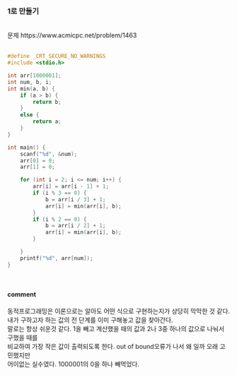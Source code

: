 ###  1로 만들기

<br>
문제 https://www.acmicpc.net/problem/1463
<br>
<br>


```C
#define _CRT_SECURE_NO_WARNINGS
#include <stdio.h> 

int arr[1000001];
int num, b, i;
int min(a, b) {
	if (a > b) {
		return b;
	}
	else {
		return a;
	}
}

int main() {
	scanf("%d", &num);
	arr[0] = 0;
	arr[1] = 0;

	for (int i = 2; i <= num; i++) {
		arr[i] = arr[i - 1] + 1;
		if (i % 3 == 0) {
			b = arr[i / 3] + 1;
			arr[i] = min(arr[i], b);
		}
		if (i % 2 == 0) {
			b = arr[i / 2] + 1;
			arr[i] = min(arr[i], b);
		}

	}
	printf("%d", arr[num]);
}
```
<br>

#### comment
동적프로그래밍은 이론으로는 알아도 어떤 식으로 구현하는지가 상당히 막막한 것 같다.<br>
내가 구하고자 하는 값의 전 단계를 이미 구해놓고 값을 찾아간다.<br>
말로는 항상 쉬운것 같다. 1을 빼고 계산했을 때의 값과 2나 3중 하나의 값으로 나눠서 구했을 때를<br>
비교하여 가장 작은 값이 출력되도록 한다. out of bound오류가 나서 왜 일까 오래 고민했지만<br>
어이없는 실수였다. 1000001의 0을 하나 빼먹었다.<br>

<br>
